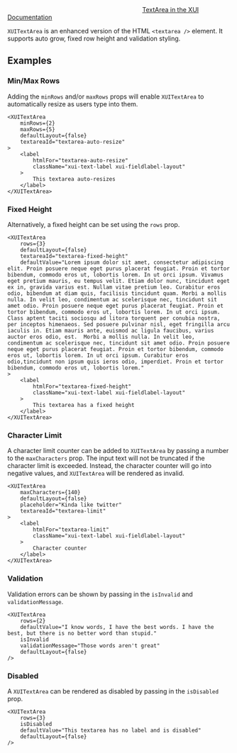 <div class="xui-margin-vertical">
	<svg focusable="false" class="xui-icon xui-icon-inline xui-blobicon xui-blobicon-large xui-icon-color-blue">
		<use xlink:href="#xui-icon-bookmark" role="presentation"/>
	</svg>
	<a href="../section-building-blocks-controls-textinput.html#building-blocks-controls-textinput-3">TextArea in the XUI Documentation</a>
</div>

`XUITextArea` is an enhanced version of the HTML `<textarea />` element. It supports auto grow, fixed row height and validation styling.

## Examples

### Min/Max Rows

Adding the `minRows` and/or `maxRows` props will enable `XUITextArea` to automatically resize as users type into them.

```
<XUITextArea
	minRows={2}
	maxRows={5}
	defaultLayout={false}
	textareaId="textarea-auto-resize"
>
	<label
		htmlFor="textarea-auto-resize"
		className="xui-text-label xui-fieldlabel-layout"
	>
		This textarea auto-resizes
	</label>
</XUITextArea>
```
### Fixed Height

Alternatively, a fixed height can be set using the `rows` prop.

```
<XUITextArea
	rows={3}
	defaultLayout={false}
	textareaId="textarea-fixed-height"
	defaultValue="Lorem ipsum dolor sit amet, consectetur adipiscing elit. Proin posuere neque eget purus placerat feugiat. Proin et tortor bibendum, commodo eros ut, lobortis lorem. In ut orci ipsum. Vivamus eget pretium mauris, eu tempus velit. Etiam dolor nunc, tincidunt eget ex in, gravida varius est. Nullam vitae pretium leo. Curabitur eros odio, bibendum at diam quis, facilisis tincidunt quam. Morbi a mollis nulla. In velit leo, condimentum ac scelerisque nec, tincidunt sit amet odio. Proin posuere neque eget purus placerat feugiat. Proin et tortor bibendum, commodo eros ut, lobortis lorem. In ut orci ipsum. Class aptent taciti sociosqu ad litora torquent per conubia nostra, per inceptos himenaeos. Sed posuere pulvinar nisl, eget fringilla arcu iaculis in. Etiam mauris ante, euismod ac ligula faucibus, varius auctor eros odio, est.  Morbi a mollis nulla. In velit leo, condimentum ac scelerisque nec, tincidunt sit amet odio. Proin posuere neque eget purus placerat feugiat. Proin et tortor bibendum, commodo eros ut, lobortis lorem. In ut orci ipsum. Curabitur eros odio,tincidunt non ipsum quis ieros odio, imperdiet. Proin et tortor bibendum, commodo eros ut, lobortis lorem."
>
	<label
		htmlFor="textarea-fixed-height"
		className="xui-text-label xui-fieldlabel-layout"
	>
		This textarea has a fixed height
	</label>
</XUITextArea>
```
### Character Limit

A character limit counter can be added to `XUITextArea` by passing a number to the `maxCharacters` prop. The input text will not be truncated if the character limit is exceeded. Instead, the character counter will go into negative values, and `XUITextArea` will be rendered as invalid.

```
<XUITextArea
	maxCharacters={140}
	defaultLayout={false}
	placeholder="Kinda like twitter"
	textareaId="textarea-limit"
>
	<label
		htmlFor="textarea-limit"
		className="xui-text-label xui-fieldlabel-layout"
	>
		Character counter
	</label>
</XUITextArea>
```
### Validation

Validation errors can be shown by passing in the `isInvalid` and `validationMessage`.

```
<XUITextArea
	rows={2}
	defaultValue="I know words, I have the best words. I have the best, but there is no better word than stupid."
	isInvalid
	validationMessage="Those words aren't great"
	defaultLayout={false}
/>
```
### Disabled

A `XUITextArea` can be rendered as disabled by passing in the `isDisabled` prop.

```
<XUITextArea
	rows={3}
	isDisabled
	defaultValue="This textarea has no label and is disabled"
	defaultLayout={false}
/>
```
